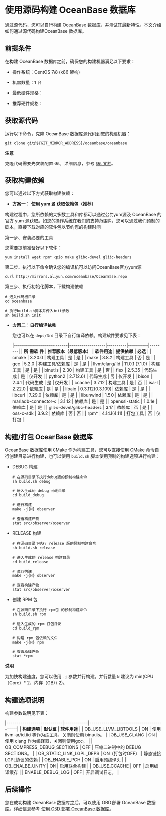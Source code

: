 使用源码构建 OceanBase 数据库 
=========================================

通过源代码，您可以自行构建 OceanBase 数据库，并测试其最新特性。本文介绍如何通过源代码构建OceanBase 数据库。

前提条件 
-------------------------

在构建 OceanBase 数据库之前，确保您的构建机器满足以下要求：

* 操作系统：CentOS 7/8 (x86 架构)

  

* 机器数量：1 台

  

* 最低硬件规格：

  

* 推荐硬件规格：

  




获取源代码 
--------------------------

运行以下命令，克隆 OceanBase 数据库源代码到您的构建机器：

    git clone git@${GIT_MIRROR_ADDRESS}/oceanbase/oceanbase


**注意**



克隆代码需要先安装配置 Git。详细信息，参考 [Git 文档](https://git-scm.com/doc)。

获取构建依赖 
---------------------------

您可以通过以下方式获取构建依赖：

* **方案一：** **使用 yum 源** **获取依赖包（推荐）**

  




构建过程中，您所依赖的大多数工具和库都可以通过公共yum源及 OceanBase 的官方 yum 源获取。如您的操作系统在我们的支持范围内，您可以通过我们预制的脚本，直接下载对应的软件包以节约您的构建时间

第一步、安装必要的工具

您需要提前准备好以下软件：

    yum install wget rpm* cpio make glibc-devel glibc-headers



第二步、执行以下命令确认您的编译机可以访问OceanBase官方yum源

    curl http://mirrors.aliyun.com/oceanbase/OceanBase.repo



第三步、执行初始化脚本，下载构建依赖

    # 进入代码根目录
    cd oceanbase
    
    # 执行build.sh脚本并传入init参数
    sh build.sh init





* **方案二：自行编译依赖** 

  您也可以在 `deps/3rd` 目录下自行编译依赖。构建软件要求见下表：
  

  |---------------------------|------------------|----------|----------|--------|
  | **所** **需软** **件**        | **推荐版本（最低版本）**   | **软件用途** | **提供依赖** | **必选** |
  | cmake                     | 3.20.0           | 构建工具     | 是        | 是      |
  | make                      | 3.8.2            | 构建工具     | 否        | 是      |
  | gcc                       | 5.2.0            | 构建工具/依赖库 | 是        | 是      |
  | llvm/clang/lld            | 11.0.1 (7.1.0)   | 构建工具     | 是        | 是      |
  | binutils                  | 2.30             | 构建工具     | 是        | 否      |
  | flex                      | 2.5.35           | 代码生成     | 是        | 仅开发    |
  | python2                   | 2.7(2.6)         | 代码生成     | 否        | 仅开发    |
  | bison                     | 2.4.1            | 代码生成     | 是        | 仅开发    |
  | ccache                    | 3.7.12           | 构建工具     | 是        | 否      |
  | isa-l                     | 2.22.0           | 依赖库      | 是        | 是      |
  | libaio                    | 0.3.112(0.3.109) | 依赖库      | 是        | 是      |
  | libcurl                   | 7.29.0           | 依赖库      | 是        | 是      |
  | libunwind                 | 1.5.0            | 依赖库      | 是        | 是      |
  | mariadb-connector-c       | 3.1.12           | 依赖库      | 是        | 是      |
  | openssl-static            | 1.0.1e           | 依赖库      | 是        | 是      |
  | glibc-devel/glibc-headers | 2.17             | 依赖库      | 否        | 是      |
  | oss-c-sdk                 | 3.9.2            | 依赖库      | 否        | 否      |
  | rpm\*                     | 4.14.1(4.11)     | 打包工具     | 否        | 仅打包    |

  




构建/打包 OceanBase 数据库 
----------------------------------------

OceanBase 数据库使用 CMake 作为构建工具，您可以直接使用 CMake 命令自行创建目录进行构建，也可以使用 `build.sh` 脚本使用预制的构建选项进行构建：

* DEBUG 构建

      # 在源码目录下执行debug版的预制构建命令
      sh build.sh debug
      
      # 进入生成的 debug 构建目录
      cd build_debug
      
      # 进行构建
      make -j{N} observer
      
      # 查看构建产物
      stat src/observer/observer

  

* RELEASE 构建

      # 在源码目录下执行 release 版的预制构建命令
      sh build.sh release
      
      # 进入生成的 release 构建目录
      cd build_release
      
      # 进行构建
      make -j{N} observer
      
      # 查看构建产物
      stat src/observer/observer

  

* 创建 RPM 包

      # 在源码目录下执行 rpm包 的预制构建命令
      sh build.sh rpm
      
      # 进入生成的 rpm 打包目录
      cd build_rpm
      
      # 构建 rpm 包依赖的文件
      make -j{N} rpm
      
      # 查看构建产物
      stat *rpm

  



**说明**



为加快构建速度，您可以使用 `-j` 参数并行构建。并行数量 `N` 建议为 min(CPU（Core）\* 2，内存（GB) / 2)。

构建选项说明 
---------------------------

构建参数说明见下表：


|----------------------------|------------|------------------------------------------|
| **构建选项**                   | **默认值**    | **软件用途**                                 |
| OB_USE_LLVM_LIBTOOLS       | ON         | 使用 llvm-ar/ld.lld 等作为库工具，关闭则使用 binutils。 |
| OB_USE_CLANG               | ON         | 使用 clang 作为编译器，关闭则使用gcc。                 |
| OB_COMPRESS_DEBUG_SECTIONS | OFF        | 压缩二进制中的 DEBUG SECTIONS。                  |
| OB_STATIC_LINK_LGPL_DEPS   | ON（打包时OFF） | 静态链接LGPL协议的依赖                            |
| OB_ENABLE_PCH              | ON         | 启用预编译头                                   |
| OB_ENALBE_UNITY            | ON         | 启用联合构建                                   |
| OB_USE_CCACHE              | OFF        | 启用编译缓存                                   |
| ENABLE_DEBUG_LOG           | OFF        | 开启调试日志。                                  |



后续操作 
-------------------------

您在成功构建 OceanBase 数据库之后，可以使用 OBD 部署 OceanBase 数据库。详细信息参考 [使用 OBD 部署 OceanBase 数据库](/zh-CN/2.quickstart/4.deploy-the-oceanbase-database-by-using-obd.md)。
























